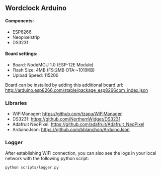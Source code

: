 ## Wordclock Arduino
#### Components:
 * ESP8266
 * Neopixelstrip
 * DS3231

#### Board settings:
 * Board: NodeMCU 1.0 (ESP-12E Module)
 * Flash Size: 4MB (FS:2MB OTA:~1019KB)
 * Upload Speed: 115200

Board can be installed by adding this additional board url:
http://arduino.esp8266.com/stable/package_esp8266com_index.json

### Libraries
* WiFiManager: https://github.com/tzapu/WiFiManager
* DS3231: https://github.com/NorthernWidget/DS3231
* Adafruit NeoPixel: https://github.com/adafruit/Adafruit_NeoPixel
* ArduinoJson: https://github.com/bblanchon/ArduinoJson

### Logger
After establishing WiFi connection, you can also see the logs in your local network with the following python script:
```
python scripts/logger.py
```
